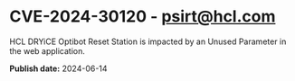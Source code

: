 # CVE-2024-30120 - psirt@hcl.com

HCL DRYiCE Optibot Reset Station is impacted by an Unused Parameter in the web application.

**Publish date:** 2024-06-14
